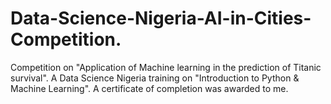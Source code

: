 # Data-Science-Nigeria-AI-in-Cities-Competition.
Competition on "Application of Machine learning in the prediction of Titanic survival". A Data Science Nigeria training on "Introduction to Python &amp; Machine Learning". A certificate of completion was awarded to me.
